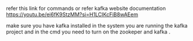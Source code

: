refer  this link for commands or refer kafka website documentation 
https://youtu.be/ei6fK9StzMM?si=H1LCIKcFiB8wAEem

make sure you have kafka installed in the system you are running the kafka project and in the cmd you need to turn on the zookeper and kafka . 
